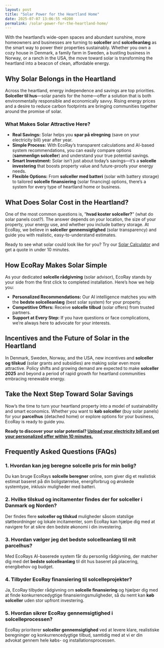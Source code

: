 ```yaml
---
layout: post
title: "Solar Power for the Heartland Home"
date: 2025-07-07 13:06:55 +0200
permalink: /solar-power-for-the-heartland-home/
---
```

With the heartland’s wide-open spaces and abundant sunshine, more homeowners and businesses are turning to **solceller** and **solcelleanlæg** as the smart way to power their properties sustainably. Whether you own a cozy house in Denmark, a family farm in Sweden, a bustling business in Norway, or a ranch in the USA, the move toward solar is transforming the heartland into a beacon of clean, affordable energy.

## Why Solar Belongs in the Heartland

Across the heartland, energy independence and savings are top priorities. **Solceller til hus**—solar panels for the home—offer a solution that is both environmentally responsible and economically savvy. Rising energy prices and a desire to reduce carbon footprints are bringing communities together around the promise of solar.

### What Makes Solar Attractive Here?

- **Real Savings:** Solar helps you **spar på elregning** (save on your electricity bill) year after year.
- **Simple Process:** With EcoRay’s transparent calculations and AI-based system recommendations, you can easily compare options (**sammenlign solceller**) and understand your true potential savings.
- **Smart Investment:** Solar isn’t just about today’s savings—it’s a **solcelle investering** that boosts property value and future-proofs your energy needs.
- **Flexible Options:** From **solceller med batteri** (solar with battery storage) to tailored **solcelle finansiering** (solar financing) options, there’s a system for every type of heartland home or business.

## What Does Solar Cost in the Heartland?

One of the most common questions is, "**hvad koster solceller?**" (what do solar panels cost?). The answer depends on your location, the size of your property, your energy use, and whether you include battery storage. At EcoRay, we believe in **solceller gennemsigtighed** (solar transparency) and guide you with realistic, easy-to-understand estimates.

Ready to see what solar could look like for you? Try our [Solar Calculator](https://ecoray.dk/en/calculator) and get a quote in under 10 minutes.

## How EcoRay Makes Solar Simple

As your dedicated **solcelle rådgivning** (solar advisor), EcoRay stands by your side from the first click to completed installation. Here’s how we help you:

- **Personalized Recommendations:** Our AI intelligence matches you with the **bedste solcelleanlæg** (best solar system) for your property.
- **Competitive Offers:** Receive **solcelle tilbud** (solar offers) from trusted partners.
- **Support at Every Step:** If you have questions or face complications, we’re always here to advocate for your interests.

## Incentives and the Future of Solar in the Heartland

In Denmark, Sweden, Norway, and the USA, new incentives and **solceller og tilskud** (solar grants and subsidies) are making solar even more attractive. Policy shifts and growing demand are expected to make **solceller 2025** and beyond a period of rapid growth for heartland communities embracing renewable energy.

## Take the Next Step Toward Solar Savings

Now’s the time to turn your heartland property into a model of sustainability and smart economics. Whether you want to **køb solceller** (buy solar panels) for your **parcelhus** (detached home) or explore options for your business, EcoRay is ready to guide you.

**Ready to discover your solar potential? [Upload your electricity bill and get your personalized offer within 10 minutes.](https://ecoray.dk/en/calculator)**

## Frequently Asked Questions (FAQs)

### 1. Hvordan kan jeg beregne solcelle pris for min bolig?
Du kan bruge EcoRays **solcelle beregner** online, som giver dig et realistisk estimat baseret på din boligstørrelse, energiforbrug og ønskede systemtype, inklusiv muligheder med batteri.

### 2. Hvilke tilskud og incitamenter findes der for solceller i Danmark og Norden?
Der findes flere **solceller og tilskud** muligheder såsom statslige støtteordninger og lokale incitamenter, som EcoRay kan hjælpe dig med at navigere for at sikre den bedste økonomi i din investering.

### 3. Hvordan vælger jeg det bedste solcelleanlæg til mit parcelhus?
Med EcoRays AI-baserede system får du personlig rådgivning, der matcher dig med det **bedste solcelleanlæg** til dit hus baseret på placering, energibehov og budget.

### 4. Tilbyder EcoRay finansiering til solcelleprojekter?
Ja, EcoRay tilbyder rådgivning om **solcelle finansiering** og hjælper dig med at finde konkurrencedygtige finansieringsmuligheder, så du nemt kan **køb solceller** uden stor upfront investering.

### 5. Hvordan sikrer EcoRay gennemsigtighed i solcelleprocessen?
EcoRay prioriterer **solceller gennemsigtighed** ved at levere klare, realistiske beregninger og konkurrencedygtige tilbud, samtidig med at vi er din advokat gennem hele købs- og installationsprocessen.

<script type="application/ld+json">
{
  "@context": "https://schema.org",
  "@type": "BlogPosting",
  "headline": "Solar Power for the Heartland Home",
  "description": "Explore how EcoRay helps homeowners and businesses in Denmark, Sweden, Norway, and the USA adopt solar power with transparent advice, AI-based recommendations, and competitive offers.",
  "url": "https://ecoray.dk/en/solar-power-heartland-home",
  "author": {
    "@type": "Person",
    "name": "EcoRay",
    "description": "We act as your advisor - or “advocate” - throughout the process, always representing your interests. Using transparent calculations, realistic savings estimates, and AI-based system recommendations, we help you make an informed decision. You receive competitive offers from selected partners, and we ensure the entire journey - from first click to completed installation - is seamless and trustworthy."
  },
  "publisher": {
    "@type": "Person",
    "name": "EcoRay"
  },
  "mainEntityOfPage": {
    "@type": "WebPage",
    "@id": "https://ecoray.dk/en/solar-power-heartland-home"
  },
  "keywords": "solceller, solcelleanlæg, solceller til hus, solcelle pris, køb solceller, bedste solcelleanlæg, solcelle beregner, solceller med batteri, solceller finansiering, hvad koster solceller, solcelle tilbud, solceller og tilskud, solcelle investering, solceller parcelhus, spar på elregning, solcelle rådgivning, sammenlign solceller, solceller 2025, solceller Danmark, solceller gennemsigtighed",
  "datePublished": "2024-06-01",
  "dateModified": "2024-06-01"
}
</script>

<script type="application/ld+json">
{
  "@context": "https://schema.org",
  "@type": "FAQPage",
  "mainEntity": [
    {
      "@type": "Question",
      "name": "Hvordan kan jeg beregne solcelle pris for min bolig?",
      "acceptedAnswer": {
        "@type": "Answer",
        "text": "Du kan bruge EcoRays solcelle beregner online, som giver dig et realistisk estimat baseret på din boligstørrelse, energiforbrug og ønskede systemtype, inklusiv muligheder med batteri."
      }
    },
    {
      "@type": "Question",
      "name": "Hvilke tilskud og incitamenter findes der for solceller i Danmark og Norden?",
      "acceptedAnswer": {
        "@type": "Answer",
        "text": "Der findes flere solceller og tilskud muligheder såsom statslige støtteordninger og lokale incitamenter, som EcoRay kan hjælpe dig med at navigere for at sikre den bedste økonomi i din investering."
      }
    },
    {
      "@type": "Question",
      "name": "Hvordan vælger jeg det bedste solcelleanlæg til mit parcelhus?",
      "acceptedAnswer": {
        "@type": "Answer",
        "text": "Med EcoRays AI-baserede system får du personlig rådgivning, der matcher dig med det bedste solcelleanlæg til dit hus baseret på placering, energibehov og budget."
      }
    },
    {
      "@type": "Question",
      "name": "Tilbyder EcoRay finansiering til solcelleprojekter?",
      "acceptedAnswer": {
        "@type": "Answer",
        "text": "Ja, EcoRay tilbyder rådgivning om solcelle finansiering og hjælper dig med at finde konkurrencedygtige finansieringsmuligheder, så du nemt kan køb solceller uden stor upfront investering."
      }
    },
    {
      "@type": "Question",
      "name": "Hvordan sikrer EcoRay gennemsigtighed i solcelleprocessen?",
      "acceptedAnswer": {
        "@type": "Answer",
        "text": "EcoRay prioriterer solceller gennemsigtighed ved at levere klare, realistiske beregninger og konkurrencedygtige tilbud, samtidig med at vi er din advokat gennem hele købs- og installationsprocessen."
      }
    }
  ]
}
</script>